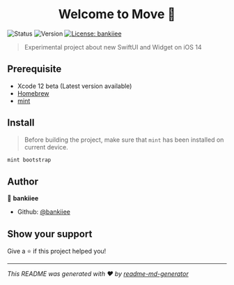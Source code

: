 <h1 align="center">Welcome to Move 👋</h1>
<p>
    <img alt="Status" src="https://img.shields.io/badge/Status-WIP-red.svg?cacheSeconds=2592000" />
    <img alt="Version" src="https://img.shields.io/badge/Version-0.1.0-blue.svg?cacheSeconds=2592000" />
    <a href="#" target="_blank">
    <img alt="License: bankiiee" src="https://img.shields.io/badge/License-bankiiee-yellow.svg" />
  </a>
</p>

> Experimental project about new SwiftUI and Widget on iOS 14

## Prerequisite
- Xcode 12 beta (Latest version available)
- [Homebrew](https://brew.sh/)
- [mint](https://github.com/yonaskolb/Mint)
  

## Install
> Before building the project, make sure that `mint` has been installed on current device.
> 
```sh
mint bootstrap
```

## Author

👤 **bankiiee**

* Github: [@bankiiee](https://github.com/bankiiee)

## Show your support

Give a ⭐️ if this project helped you!

***
_This README was generated with ❤️ by [readme-md-generator](https://github.com/kefranabg/readme-md-generator)_